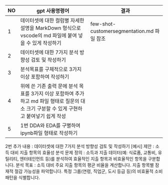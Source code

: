 | NO | gpt 사용명령어 | 결과 |
| -- | ------------- | -- |
| 1  | 데이터셋에 대한 컬럼별 자세한 설명을 MarkDown 형식으로 vscode의 md 파일에 붙여 넣을 수 있게 작성하기 | few-shot-customersegmentation.md 파일 참조 |
| 2  | 데이터셋에 대한 7가지 분석 방향성 검토 및 작성하기 
| 3 | 분석목표를 구체적으로 3가지 이상 포함하여 작성하기 | 
| 4 | 위에 쓴 기존 출력 문에 분석 목표를 3가지 이상 포함하여 추가하고 md 파일 형태로 질문의 대소 크기 구분할 수 있게 구현하고 붙여넣기 쉽게 작성 |
| 5 | 1번 DDA와 EDA를 구별하여 ipynb파일 형태로 작성하기 |


2번 추가 내용 :
데이터셋에 대한 7가지 분석 방향성 검토 및 작성하기
[예시]
제안 : 소득 대비 지출 항목의 효율성 분석
문제 정의 :  소득과 지출 데이터(예: 식료품, 교통비, 유틸리티, 엔터테인먼트 등)를 분석하여 효율적인 지출 항목과 비효율적인 항목을 구분합니다.
분석 목표 : 소득 대비 주요 지출 항목의 평균 비율을 계산합니다.
지출 항목별 잠재적 절감 가능성을 파악합니다.
특정 그룹(연령, 직업군, 도시 등급 등)의 비효율적 소비 패턴을 식별합니다.